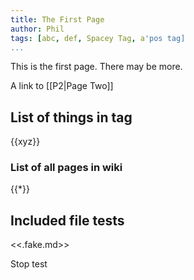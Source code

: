 ```yaml
---
title: The First Page
author: Phil
tags: [abc, def, Spacey Tag, a'pos tag]
...
```


This is the first page. There may be more.

A link to [[P2|Page Two]]

## List of things in tag

{{xyz}}

### List of all pages in wiki

{{*}}

## Included file tests

<<.fake.md>>

Stop test 